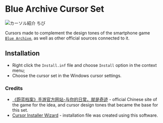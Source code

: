 # Blue Archive Cursor Set
![カーソル紹介 ちび](https://github.com/makipom/BlueArchive-Cursors/assets/118981482/4ae263fe-c4ed-4302-b690-a8248cfa2735)

Cursors made to complement the design tones of the smartphone game [`Blue Archive`](https://en.wikipedia.org/wiki/Blue_Archive), as well as other official sources connected to it.

## Installation
* Right click the `Install.inf` file and choose `Install` option in the context menu;
* Choose the cursor set in the Windows cursor settings.

### Credits
* [《蔚蓝档案》手游官方网站-与你的日常，就是奇迹](bluearchive-cn.com) - official Chinese site of the game for the idea, and cursor design tones that became the base for this set.
* [Cursor Installer Wizard](https://github.com/iamtalhaasghar/windows-mouse-cursor-installer-wizard) - installation file was created using this software.
